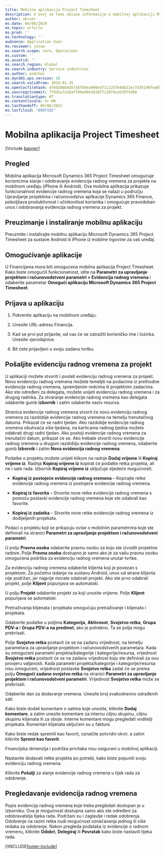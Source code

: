 ```yaml
---
title: Mobilna aplikacija Project Timesheet
description: U ovoj se temi nalaze informacije o mobilnoj aplikaciji Microsoft Dynamics 365 Project Timesheet. Mobilna aplikacija Project Timesheet omogućuje korisnicima slanje i odobravanje evidencija radnog vremena za projekte na mobilnom uređaju.
author: abruer
ms.date: 04/08/2019
ms.topic: article
ms.prod: ''
ms.technology: ''
audience: Application User
ms.reviewer: josaw
ms.search.scope: Core, Operations
ms.custom: ''
ms.assetid: ''
ms.search.region: Global
ms.search.industry: Service industries
ms.author: andchoi
ms.dyn365.ops.version: 10
ms.search.validFrom: 2019-01-15
ms.openlocfilehash: df6d286b6d5716fb0ea908ed71c2257b4db21ecfd35148fea65dfd96e058ac9a
ms.sourcegitcommit: 7f8d1e7a16af769adb43d1877c28fdce53975db8
ms.translationtype: HT
ms.contentlocale: hr-HR
ms.lasthandoff: 08/06/2021
ms.locfileid: "6997192"
---
```

# <a name="project-timesheet-mobile-application"></a>Mobilna aplikacija Project Timesheet

[!include [banner](../includes/banner.md)]

## <a name="overview"></a>Pregled

Mobilna aplikacija Microsoft Dynamics 365 Project Timesheet omogućuje korisnicima slanje i odobravanje evidencija radnog vremena za projekte na mobilnom uređaju (iPhone ili Android). Ova mobilna aplikacija prikazuje funkcionalnost evidencije radnog vremena koja se nalazi u području Upravljanje projektima i računovodstvo aplikacije Dynamics 365 Finance, poboljšava produktivnost i učinkovitost korisnika i omogućuje pravodoban unos i odobravanja evidencija radnog vremena za projekt.

## <a name="download-and-install-the-mobile-app"></a>Preuzimanje i instaliranje mobilnu aplikaciju

Preuzmite i instalirajte mobilnu aplikaciju Microsoft Dynamics 365 Project Timesheet za sustave Android ili iPhone iz mobilne trgovine za vaš uređaj.

## <a name="enable-the-app"></a>Omogućivanje aplikacije 

U Financijama mora biti omogućena mobilna aplikacija Project Timesheet. Kako biste omogućili funkcionalnost, idite na **Parametri za upravljanje projektom i računovodstveni parametri \> Evidencija radnog vremena** i odaberite parametar **Omogući aplikaciju Microsoft Dynamics 365 Project Timesheet**.

## <a name="sign-in-to-the-app"></a>Prijava u aplikaciju

1.  Pokrenite aplikaciju na mobilnom uređaju.

2.  Unesite URL-adresu Financija.

3.  Kad se prvi put prijavite, od vas će se zatražiti korisničko ime i lozinka. Unesite vjerodajnice.

4.  Bit ćete prijavljeni u svoju zadanu tvrtku.

## <a name="submit-a-project-timesheet"></a>Pošaljite evidenciju radnog vremena za projekt

U aplikaciji možete stvoriti i poslati evidenciju radnog vremena za projekt. Novu evidenciju radnog vremena možete temeljiti na podacima iz prethodne evidencije radnog vremena, spremljenim redcima ili projektnim zadacima. Ako ste određeni za delegata, možete unijeti evidenciju radnog vremena i za drugog radnika. Za stvaranje evidencije radnog vremena kao delegata odaberite gumb **izbornik** i zatim odaberite naziv resursa.

Stranica evidencije radnog vremena stvorit će novu evidenciju radnog vremena za razdoblje evidencije radnog vremena na temelju trenutačnog datuma. Prikazat će se radni tjedan. Ako razdoblje evidencije radnog vremena obuhvaća više tjedana, na karticama radnog tjedna možete odabrati drugi radni tjedan.
Ako postoji evidencije radnog vremena za trenutačni datum, prikazat će se. Ako trebate stvoriti novu evidencije radnog vremena u drugom razdoblju evidencije radnog vremena, odaberite gumb **Izbornik** i zatim **Nova evidencija radnog vremena**.

Podatke o projektu možete unijeti klikom na radnje **Dodaj vrijeme** ili **Kopiraj vrijeme iz**. Radnja **Kopiraj vrijeme iz** kopirat će podatke retka projekta, ali ne i sate rada. Izbornik **Kopiraj vrijeme iz** uključuje sljedeće mogućnosti:

- **Kopiraj iz postojeće evidencije radnog vremena** – Kopirajte retke evidencije radnog vremena iz postojeće evidencije radnog vremena.

- **Kopiraj iz favorita** – Stvorite nove retke evidencije radnog vremena s pomoću postavki evidencije radnog vremena koje ste odabrali kao favorite.

- **Kopiraj iz zadatka** – Stvorite nove retke evidencije radnog vremena iz dodijeljenih projekata.

Podaci o projektu koji se prikazuju ovise o mobilnim parametrima koje ste definirali na stranici **Parametri za upravljanje projektom i računovodstveni parametri**.

U polju **Pravna osoba** odaberite pravnu osobu za koju ste izvodili projektne radove. Polje **Pravna osoba** dostupno je samo ako je za vašu pravnu osobu omogućena podrška za evidenciju radnog vremena unutar tvrtke.

Za evidenciju radnog vremena odaberite klijenta koji je povezan s projektom. Za početno izdanje na sustavu Android, unos od strane klijenta nije podržan, jer najprije morate odabrati projekt. Ako ste prvo odabrali projekt, polje **Klijent** popunjava se automatski.

U polju **Projekt** odaberite projekt za koji unosite vrijeme. Polje **Klijent** popunjava se automatski.

Pretraživanja klijenata i projekata omogućuju pretraživanje i klijenata i projekata.

Odaberite podatke u poljima **Kategorija**, **Aktivnost**, **Svojstvo retka**, **Grupa PDV-a** i **Grupa PDV-a na predmet**, ako je potrebno. Ta se polja mogu prebrisati.

Polje **Svojstvo retka** postavit će se na zadanu vrijednost, na temelju parametara za upravljanje projektom i računovodstvenih parametara. Kada su omogućeni parametri projekta/kategorije i kategorije/resursa, vrijednost **Svojstvo retka** postavit će se na zadanu vrijednost koju ste definirali za ovu provjeru valjanosti. Kada parametri projekta/kategorije i kategorije/resursa nisu omogućeni, vrijednost postavke **Svojstvo retka** zadat će se prema polju **Omogući zadano svojstvo retka** na stranici **Parametri za upravljanje projektom i računovodstveni parametri**. Vrijednost **Svojstvo retka** može se prebrisati.

Odaberite dan za dodavanje vremena. Unesite broj svakodnevno odrađenih sati.

Kako biste dodali komentare o satima koje unosite, kliknite **Dodaj komentare**, a zatim unesite komentare za internu ciljnu skupinu, ciljnu skupinu klijenata ili za oboje.
Interne komentare mogu pregledati voditelji projekata. Komentari klijenata uključeni su u fakture.

Kako biste redak spremili kao favorit, označite potvrdni okvir, a zatim kliknite **Spremi kao favorit**.

Financijska dimenzija i podrška privitaka nisu osigurani u mobilnoj aplikaciji.

Nastavite dodavati retke projekta po potrebi, kako biste popunili svoju evidenciju radnog vremena.

Kliknite **Pošalji** za slanje evidencije radnog vremena u tijek rada za odobrenje.

## <a name="review-timesheets"></a>Pregledavanje evidencija radnog vremena

Popis evidencija radnog vremena koje treba pregledati dostupan je u izborniku. Ova je mogućnost dostupna samo ako ste određeni za odobravatelja tijeka rada. Podržani su i zaglavlje i redak odobrenja. Odobrenje na razini retka nudi mogućnost označavanja jednog ili više redaka za odobrenje. Nakon pregleda podataka iz evidencije o radnom vremenu, kliknite **Odobri**, **Delegiraj** ili **Povratak** kako biste nastavili tijeka rada.


[!INCLUDE[footer-include](../includes/footer-banner.md)]